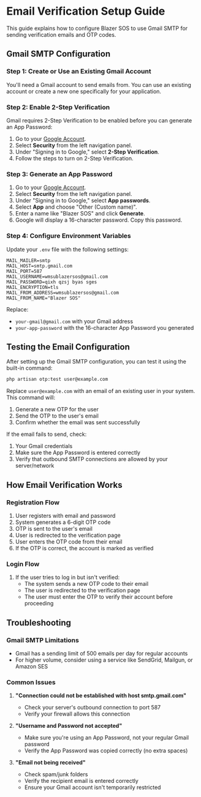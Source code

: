 # Email Verification Setup Guide

This guide explains how to configure Blazer SOS to use Gmail SMTP for sending verification emails and OTP codes.

## Gmail SMTP Configuration

### Step 1: Create or Use an Existing Gmail Account

You'll need a Gmail account to send emails from. You can use an existing account or create a new one specifically for your application.

### Step 2: Enable 2-Step Verification

Gmail requires 2-Step Verification to be enabled before you can generate an App Password:

1. Go to your [Google Account](https://myaccount.google.com/).
2. Select **Security** from the left navigation panel.
3. Under "Signing in to Google," select **2-Step Verification**.
4. Follow the steps to turn on 2-Step Verification.

### Step 3: Generate an App Password

1. Go to your [Google Account](https://myaccount.google.com/).
2. Select **Security** from the left navigation panel.
3. Under "Signing in to Google," select **App passwords**.
4. Select **App** and choose "Other (Custom name)".
5. Enter a name like "Blazer SOS" and click **Generate**.
6. Google will display a 16-character password. Copy this password.

### Step 4: Configure Environment Variables

Update your `.env` file with the following settings:

```
MAIL_MAILER=smtp
MAIL_HOST=smtp.gmail.com
MAIL_PORT=587
MAIL_USERNAME=wmsublazersos@gmail.com
MAIL_PASSWORD=qixh qzsj byas sges
MAIL_ENCRYPTION=tls
MAIL_FROM_ADDRESS=wmsublazersos@gmail.com
MAIL_FROM_NAME="Blazer SOS"
```

Replace:
- `your-gmail@gmail.com` with your Gmail address
- `your-app-password` with the 16-character App Password you generated

## Testing the Email Configuration

After setting up the Gmail SMTP configuration, you can test it using the built-in command:

```bash
php artisan otp:test user@example.com
```

Replace `user@example.com` with an email of an existing user in your system. This command will:

1. Generate a new OTP for the user
2. Send the OTP to the user's email
3. Confirm whether the email was sent successfully

If the email fails to send, check:
1. Your Gmail credentials
2. Make sure the App Password is entered correctly
3. Verify that outbound SMTP connections are allowed by your server/network

## How Email Verification Works

### Registration Flow
1. User registers with email and password
2. System generates a 6-digit OTP code
3. OTP is sent to the user's email
4. User is redirected to the verification page
5. User enters the OTP code from their email
6. If the OTP is correct, the account is marked as verified

### Login Flow
1. If the user tries to log in but isn't verified:
   - The system sends a new OTP code to their email
   - The user is redirected to the verification page
   - The user must enter the OTP to verify their account before proceeding

## Troubleshooting

### Gmail SMTP Limitations

- Gmail has a sending limit of 500 emails per day for regular accounts
- For higher volume, consider using a service like SendGrid, Mailgun, or Amazon SES

### Common Issues

1. **"Connection could not be established with host smtp.gmail.com"**
   - Check your server's outbound connection to port 587
   - Verify your firewall allows this connection

2. **"Username and Password not accepted"**
   - Make sure you're using an App Password, not your regular Gmail password
   - Verify the App Password was copied correctly (no extra spaces)

3. **"Email not being received"**
   - Check spam/junk folders
   - Verify the recipient email is entered correctly
   - Ensure your Gmail account isn't temporarily restricted 